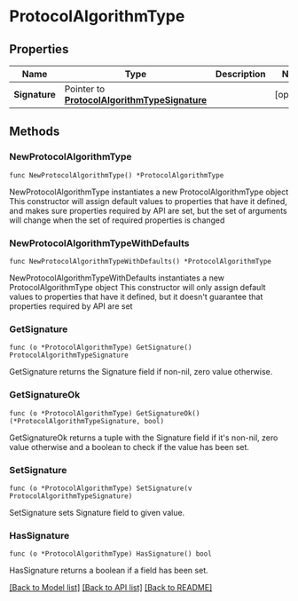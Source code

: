 # ProtocolAlgorithmType

## Properties

Name | Type | Description | Notes
------------ | ------------- | ------------- | -------------
**Signature** | Pointer to [**ProtocolAlgorithmTypeSignature**](ProtocolAlgorithmTypeSignature.md) |  | [optional] 

## Methods

### NewProtocolAlgorithmType

`func NewProtocolAlgorithmType() *ProtocolAlgorithmType`

NewProtocolAlgorithmType instantiates a new ProtocolAlgorithmType object
This constructor will assign default values to properties that have it defined,
and makes sure properties required by API are set, but the set of arguments
will change when the set of required properties is changed

### NewProtocolAlgorithmTypeWithDefaults

`func NewProtocolAlgorithmTypeWithDefaults() *ProtocolAlgorithmType`

NewProtocolAlgorithmTypeWithDefaults instantiates a new ProtocolAlgorithmType object
This constructor will only assign default values to properties that have it defined,
but it doesn't guarantee that properties required by API are set

### GetSignature

`func (o *ProtocolAlgorithmType) GetSignature() ProtocolAlgorithmTypeSignature`

GetSignature returns the Signature field if non-nil, zero value otherwise.

### GetSignatureOk

`func (o *ProtocolAlgorithmType) GetSignatureOk() (*ProtocolAlgorithmTypeSignature, bool)`

GetSignatureOk returns a tuple with the Signature field if it's non-nil, zero value otherwise
and a boolean to check if the value has been set.

### SetSignature

`func (o *ProtocolAlgorithmType) SetSignature(v ProtocolAlgorithmTypeSignature)`

SetSignature sets Signature field to given value.

### HasSignature

`func (o *ProtocolAlgorithmType) HasSignature() bool`

HasSignature returns a boolean if a field has been set.


[[Back to Model list]](../README.md#documentation-for-models) [[Back to API list]](../README.md#documentation-for-api-endpoints) [[Back to README]](../README.md)


